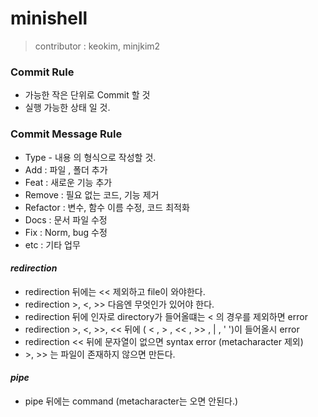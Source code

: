 # minishell

 > contributor : keokim, minjkim2
### **Commit Rule**

- 가능한 작은 단위로 Commit 할 것
- 실행 가능한 상태 일 것.

### **Commit Message Rule**
- Type - 내용 의 형식으로 작성할 것.
- Add : 파일 , 폴더 추가
- Feat : 새로운 기능 추가
- Remove : 필요 없는 코드, 기능 제거
- Refactor : 변수, 함수 이름 수정, 코드 최적화
- Docs : 문서 파일 수정
- Fix : Norm, bug 수정
- etc : 기타 업무

#### ***redirection***
- redirection 뒤에는 << 제외하고 file이 와야한다.
- redirection >, <, >> 다음엔 무엇인가 있어야 한다.
- redirection 뒤에 인자로 directory가 들어올떄는 < 의 경우를 제외하면 error
- redirection >, <, >>, << 뒤에 ( < , > , << , >> , | , ' ')이 들어올시 error
- redirection << 뒤에 문자열이 없으면 syntax error (metacharacter 제외)
- \>, >> 는 파일이 존재하지 않으면 만든다.
#### ***pipe***
- pipe 뒤에는 command (metacharacter는 오면 안된다.)
